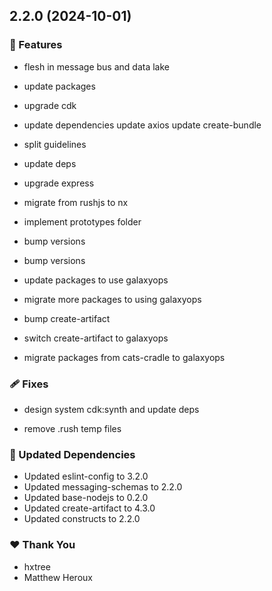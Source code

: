 ## 2.2.0 (2024-10-01)

### 🚀 Features

- flesh in message bus and data lake

- update packages

- upgrade cdk

- update dependencies update axios update create-bundle

- split guidelines

- update deps

- upgrade express

- migrate from rushjs to nx

- implement prototypes folder

- bump versions

- bump versions

- update packages to use galaxyops

- migrate more packages to using galaxyops

- bump create-artifact

- switch create-artifact to galaxyops

- migrate packages from cats-cradle to galaxyops

### 🩹 Fixes

- design system cdk:synth and update deps

- remove .rush temp files

### 🧱 Updated Dependencies

- Updated eslint-config to 3.2.0
- Updated messaging-schemas to 2.2.0
- Updated base-nodejs to 0.2.0
- Updated create-artifact to 4.3.0
- Updated constructs to 2.2.0

### ❤️ Thank You

- hxtree
- Matthew Heroux

